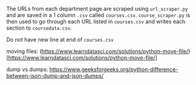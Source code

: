 The URLs from each department page are scraped using `url_scraper.py` and are saved in a 1 column `.csv` called `courses.csv`. `course_scraper.py` is then used to go through each URL listed in `courses.csv` and writes each section to `coursedata.csv`.

Do not have new line at end of `courses.csv`

moving files: (https://www.learndatasci.com/solutions/python-move-file/)[https://www.learndatasci.com/solutions/python-move-file/]

dump vs dumps: https://www.geeksforgeeks.org/python-difference-between-json-dump-and-json-dumps/

